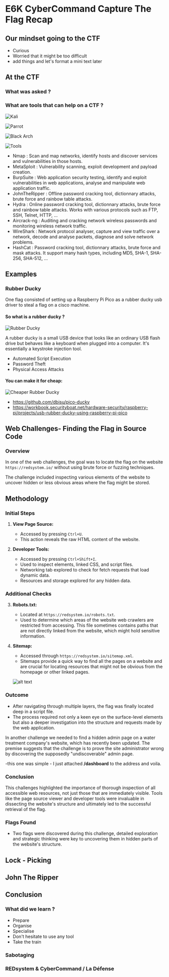 # E6K CyberCommand Capture The Flag Recap

## Our mindset going to the CTF

- Curious
- Worried that it might be too difficult 
- add things and let's format a mini text later

## At the CTF

### What was asked ?

### What are tools that can help on a CTF ?

![Kali](/Assets/kali.jpg)

![Parrot](/Assets/parrot.jpg)

![Black Arch](/Assets/blackarch.png)

![Tools](/Assets/tools.jpg)

- Nmap  : Scan and map networks, identify hosts and discover services and vulnerabilities in those hosts.
- MetaSploit : Vulnerability scanning, exploit development and payload creation.
- BurpSuite : Web application security testing, identify and exploit vulnerabilities in web applications, analyse and manipulate web application traffic.
- JohnTheRipper : Offline password cracking tool, dictionnary attacks, brute force and rainbow table attacks.
- Hydra : Online password cracking tool, dictionnary attacks, brute force and rainbow table attacks. Works with various protocols such as FTP, SSH, Telnet, HTTP, ... 
- Aircrack-ng : Auditing and cracking network wireless passwords and monitoring wireless network traffic.
- WireShark : Network protocol analyser, capture and view traffic over a network, decode and analyse packets, diagnose and solve network problems.
- HashCat : Password cracking tool, dictionnary attacks, brute force and mask attacks. It support many hash types, including MD5, SHA-1, SHA-256, SHA-512, ...

## Examples

### Rubber Ducky

One flag consisted of setting up a Raspberry Pi Pico as a rubber ducky usb driver to steal a flag on a cisco machine. 

#### So what is a rubber ducky ? 
![Rubber Ducky](/Assets/ducky.png)

A rubber ducky is  a small USB device that looks like an ordinary USB flash drive but behaves like a keyboard when plugged into a computer. It's essentially a keystroke injection tool.

- Automated Script Execution
- Password Theft 
- Physical Access Attacks

#### You can make it for cheap:

![Cheaper Rubber Ducky](/Assets/pico.png)

- https://github.com/dbisu/pico-ducky
- https://workbook.securityboat.net/hardware-security/raspberry-pi/projects/usb-rubber-ducky-using-raspberry-pi-pico

## Web Challenges-  Finding the Flag in Source Code

### Overview

In one of the web challenges, the goal was to locate the flag on the website `https://redsystem.io/` without using brute force or fuzzing techniques. 

The challenge included inspecting various elements of the website to uncover hidden or less obvious areas where the flag might be stored.

## Methodology

### Initial Steps

1. **View Page Source:**
   - Accessed by pressing `Ctrl+U`.
   - This action reveals the raw HTML content of the website.

2. **Developer Tools:**
   - Accessed by pressing `Ctrl+Shift+I`.
   - Used to inspect elements, linked CSS, and script files.
   - Networking tab explored to check for fetch requests that load dynamic data.
   - Resources and storage explored for any hidden data.

### Additional Checks

3. **Robots.txt:**
   - Located at `https://redsystem.io/robots.txt`.
   - Used to determine which areas of the website web crawlers are restricted from accessing. This file sometimes contains paths that are not directly linked from the website, which might hold sensitive information.

4. **Sitemap:**
   - Accessed through `https://redsystem.io/sitemap.xml`.
   - Sitemaps provide a quick way to find all the pages on a website and are crucial for locating resources that might not be obvious from the homepage or other linked pages.

    ![alt text](/Assets/sitemap.png) 

### Outcome

- After navigating through multiple layers, the flag was finally located deep in a script file.
- The process required not only a keen eye on the surface-level elements but also a deeper investigation into the structure and requests made by the web application.


In another challenge we needed to find a hidden admin page on a water treatment company's website, which has recently been updated. The premise suggests that the challenge is to prove the site administrator wrong by discovering the supposedly "undiscoverable" admin page. 

-this one was simple - I just attached **/dashboard** to the address and voila. 


### Conclusion

This challenges highlighted the importance of thorough inspection of all accessible web resources, not just those that are immediately visible. Tools like the page source viewer and developer tools were invaluable in dissecting the website's structure and ultimately led to the successful retrieval of the flag.

### Flags Found

- Two flags were discovered during this challenge, detailed exploration and strategic thinking were key to uncovering them in hidden parts of the website's structure.


## Lock - Picking

## John The Ripper

## Conclusion 

### What did we learn ? 

- Prepare
- Organise
- Specialise
- Don't hesitate to use any tool
- Take the train

### Sabotaging


### REDsystem & CyberCommand / La Défense